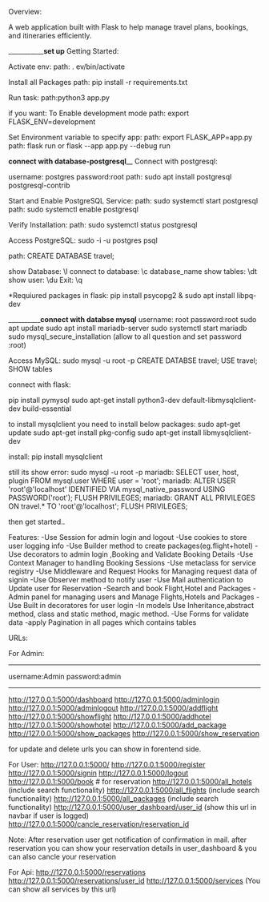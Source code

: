 Overview:

A web application built with Flask to help manage travel plans, bookings, and itineraries efficiently.

_____________________________________set up__________________________
Getting Started:

Activate env:
path: . ev/bin/activate

Install all Packages 
path: pip install -r requirements.txt

Run task:
path:python3 app.py

if you want:
To Enable development mode
path: export FLASK_ENV=development

Set Environment variable to specify app:
path: export FLASK_APP=app.py
path: flask run or flask --app app.py --debug run

____________________________connect with database-postgresql______________________________
Connect with postgresql:

username: postgres
password:root
path: sudo apt install postgresql postgresql-contrib

Start and Enable PostgreSQL Service:
path: sudo systemctl start postgresql
path: sudo systemctl enable postgresql

Verify Installation:
path: sudo systemctl status postgresql

Access PostgreSQL:
sudo -i -u postgres
psql

path: CREATE DATABASE travel;

show Database: \l
connect to database: \c database_name
show tables: \dt
show user: \du
Exit: \q

*Requiured packages in flask:
pip install psycopg2
&
sudo apt install libpq-dev


________________________________connect with databse mysql______________________
username: root
password:root
sudo apt update
sudo apt install mariadb-server
sudo systemctl start mariadb
sudo mysql_secure_installation
(allow to all question and set password :root)


Access MySQL:
sudo mysql -u root -p
CREATE DATABSE travel;
USE travel;
SHOW tables 

connect with flask:

pip install pymysql
sudo apt-get install python3-dev default-libmysqlclient-dev build-essential

to install mysqlclient you need to install below packages:
sudo apt-get update
sudo apt-get install pkg-config
sudo apt-get install libmysqlclient-dev

install:
pip install mysqlclient

still its show error:
sudo mysql -u root -p
mariadb: SELECT user, host, plugin FROM mysql.user WHERE user = 'root';
mariadb: ALTER USER 'root'@'localhost' IDENTIFIED VIA mysql_native_password USING PASSWORD('root');
FLUSH PRIVILEGES;
mariadb: GRANT ALL PRIVILEGES ON travel.* TO 'root'@'localhost';
FLUSH PRIVILEGES;

then get started..



Features:
-Use Session for admin login and logout
-Use cookies to store user logging info
-Use Builder method to create packages(eg.flight+hotel)
-Use decorators to admin login ,Booking and Validate Booking Details
-Use Context Manager to handling Booking Sessions
-Use metaclass for service registry
-Use Middleware and Request Hooks for Managing request data of signin
-Use Observer method to notify user 
-Use Mail authentication to Update user for Reservation
-Search and book Flight,Hotel and Packages
-Admin panel for managing users and Manage Flights,Hotels and Packages
-Use Built in decoratores for user login 
-In models Use Inheritance,abstract method, class and static method, magic method.
-Use Forms for validate data
-apply Pagination in all pages which contains tables

URLs:

For Admin:
___________________

username:Admin
password:admin
__________________
http://127.0.0.1:5000/dashboard
http://127.0.0.1:5000/adminlogin
http://127.0.0.1:5000/adminlogout
http://127.0.0.1:5000/addflight
http://127.0.0.1:5000/showflight
http://127.0.0.1:5000/addhotel
http://127.0.0.1:5000/showhotel
http://127.0.0.1:5000/add_package
http://127.0.0.1:5000/show_packages
http://127.0.0.1:5000/show_reservation

for update and delete urls you can show in forentend side.

For User:
http://127.0.0.1:5000/
http://127.0.0.1:5000/register
http://127.0.0.1:5000/signin
http://127.0.0.1:5000/logout
http://127.0.0.1:5000/book # for reservation
http://127.0.0.1:5000/all_hotels (include search functionality)
http://127.0.0.1:5000/all_flights (include search functionality)
http://127.0.0.1:5000/all_packages (include search functionality)
http://127.0.0.1:5000/user_dashboard/user_id (show this url in navbar if user is logged)
http://127.0.0.1:5000/cancle_reservation/reservation_id

Note: After reservation user get notification of confirmation in mail.
after reservation you can show your reservation details in user_dashboard & you can also cancle your reservation

For Api:
http://127.0.0.1:5000/reservations
http://127.0.0.1:5000/reservations/user_id
http://127.0.0.1:5000/services (You can show all services by this url)
